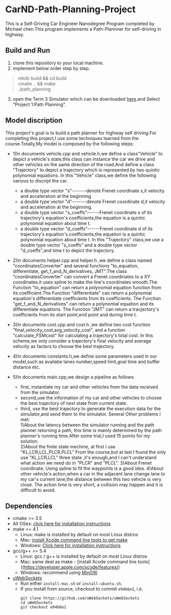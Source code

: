 # CarND-Path-Planning-Project
This is a Self-Driving Car Engineer Nanodegree Program completed by Michael chen.This program implements a Path-Plannner for self-driving in highway.

## Build and Run

1. clone this repository to your local machine.
2. implement below order step by step.  
>  mkdir build && cd build  
>  cmake .. && make  
>  ./path_planning   

3. open the Term 3 Simulator which can be downloaded [here](https://github.com/udacity/self-driving-car-sim/releases).and Select "Project 1:Path Planning".


## Model discription
This project's goal is to build a path planner for highway self driving.For completing this project,I use some techniques learned from the course.Totally,My model is composed by the following steps:
* 1)In documents vehicle.cpp and vehicle.h,we define a class"Vehicle" to depict a vehicle's state,this class can instance the car we drive and other vehicles on the same direction of the road.And define a class "Trajectory" to depict a trajectory which is represented by two quintic polynomial equations.
In this "Vehicle" class,we define the following various to discript the car.
  * a double type vector "s"-------denote Frenet coordinate s,it velocity and acceleration at the beginning
  * a double type  vector "d"-------denote Frenet coordinate d,it velocity and acceleration at the beginning. 
  * a double type vector "s_coeffs"------Frenet coordinate s of its trajectory's equation's coefficients,the equation is a quintic polynomial equation about time t. 
  * a double type vector "d_coeffs"------Frenet coordinate d of its trajectory's equation's coefficients,the equation is a quintic polynomial equation about time t.
In this "Trajectory" class,we use a double type vector "s_coeffs" and a double type vector "d_coeffs",and time t to depict the trajectory.
* 2)In documents helper.cpp and helper.h ,we define a class named "coordinatesConverter" and several functions "to_equation, differentiate, get_f_and_N_derivatives, JMT".The class "coordinatesConverter" can convert a Frenet coordinates to a XY coordinates.it uses spline to make the line's coordinates smooth.The Function "to_equation" can return a polynomial equation function from its coefficient.The Function "differentiate" can return a polynomial equation's differentiate coefficients from its coefficients. The Function "get_f_and_N_derivatives" can 
return a polynomial equation and its differentiate equations. The Function "JMT" can return a tracjectory's coefficients from its start point,end point and during time t.

* 3)In documents cost.cpp and cost.h ,we define two cost function "final_velocity_cost,avg_velocity_cost", and a function "calculate_FSMcost" for calculating a trajectory's total cost. In this scheme,we only consider a trajectory's final velocity and average velocity as factors to choose the best trajectory.
* 4)In documents constants.h,we define some parameters used in our model,such as availabe lanes number,speed limit,goal time and buffer distance etc.
* 5)In documents main.cpp,we design a pipeline as follows:
  * first, instantiate my car and other vehicles from the data received from the simulator.
  * second,use the information of my car and other vehicles to choose the best trajectory of next state from current state.
  * third, use the best trajectory to generate the execution data for the simulator,and send them to the simulator.
Several Other problems I met:  
1)About the latency between the simulator running and the path planner returning a path, this time is mainly determined by the path planner's running time.After some trial,I used 15 points for my solution.  
2)About the finite state mechine, at first I use "KL,LCR,LCL,PLCR,PLCL" From the course,but at last I found the only use "KL,LCR,LCL" three state ,it's enough,and I can't understand what action we need do in "PLCR" and "PLCL".
3)About Frenet coordinate, Using spline to fit the waypoints is a good idea.
4)About other vehicle's action,when a car in the adjacent lane change lane to my car's current lane,the distance between this two vehicle is very close. The action time is very short, a collision may happen and it is difficult to avoid.  



## Dependencies

* cmake >= 3.5
 * All OSes: [click here for installation instructions](https://cmake.org/install/)
* make >= 4.1
  * Linux: make is installed by default on most Linux distros
  * Mac: [install Xcode command line tools to get make](https://developer.apple.com/xcode/features/)
  * Windows: [Click here for installation instructions](http://gnuwin32.sourceforge.net/packages/make.htm)
* gcc/g++ >= 5.4
  * Linux: gcc / g++ is installed by default on most Linux distros
  * Mac: same deal as make - [install Xcode command line tools]((https://developer.apple.com/xcode/features/)
  * Windows: recommend using [MinGW](http://www.mingw.org/)
* [uWebSockets](https://github.com/uWebSockets/uWebSockets)
  * Run either `install-mac.sh` or `install-ubuntu.sh`.
  * If you install from source, checkout to commit `e94b6e1`, i.e.
    ```
    git clone https://github.com/uWebSockets/uWebSockets 
    cd uWebSockets
    git checkout e94b6e1
    ```

